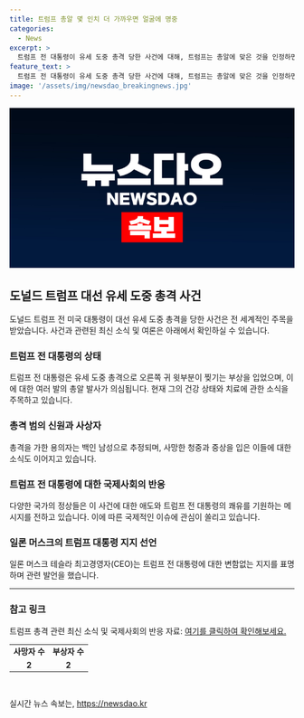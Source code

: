 ```yaml
---
title: 트럼프 총알 몇 인치 더 가까우면 얼굴에 명중
categories:
  - News
excerpt: >
  트럼프 전 대통령이 유세 도중 총격 당한 사건에 대해, 트럼프는 총알에 맞은 것을 인정하면서 미국 비밀경호국에 감사의 말씀을 전하고 피해자 가족들에게 애도를 표했다. 두 명이 사망하고 두 명이 중상을 입은 사고로 정상들은 트럼프의 쾌유를 기원했다. 일론 머스크는 총격 사건 이후에도 트럼프에 대한 변함없는 지지를 표명했다. 해당 총격은 용의자가 높은 위치에서 무대를 향해 여러 발을 발사한 후 비밀경호국 요원들에 의해 무력화되었다고 밝혀졌다.
feature_text: >
  트럼프 전 대통령이 유세 도중 총격 당한 사건에 대해, 트럼프는 총알에 맞은 것을 인정하면서 미국 비밀경호국에 감사의 말씀을 전하고 피해자 가족들에게 애도를 표했다. 두 명이 사망하고 두 명이 중상을 입은 사고로 정상들은 트럼프의 쾌유를 기원했다. 일론 머스크는 총격 사건 이후에도 트럼프에 대한 변함없는 지지를 표명했다. 해당 총격은 용의자가 높은 위치에서 무대를 향해 여러 발을 발사한 후 비밀경호국 요원들에 의해 무력화되었다고 밝혀졌다.
image: '/assets/img/newsdao_breakingnews.jpg'
---
```


<p><img src="/assets/img/newsdao_breakingnews.jpg" alt="cryptoinkorea 속보" /></p>

<h2 data-ke-size="size26">도널드 트럼프 대선 유세 도중 총격 사건</h2>

<p>도널드 트럼프 전 미국 대통령이 대선 유세 도중 총격을 당한 사건은 전 세계적인 주목을 받았습니다. 사건과 관련된 최신 소식 및 여론은 아래에서 확인하실 수 있습니다.</p>

<h3><b>트럼프 전 대통령의 상태</b></h3>

<p>트럼프 전 대통령은 유세 도중 총격으로 오른쪽 귀 윗부분이 찢기는 부상을 입었으며, 이에 대한 여러 발의 총알 발사가 의심됩니다. 현재 그의 건강 상태와 치료에 관한 소식을 주목하고 있습니다.</p>

<h3><b>총격 범의 신원과 사상자</b></h3>

<p>총격을 가한 용의자는 백인 남성으로 추정되며, 사망한 청중과 중상을 입은 이들에 대한 소식도 이어지고 있습니다.</p>

<h3><b>트럼프 전 대통령에 대한 국제사회의 반응</b></h3>

<p>다양한 국가의 정상들은 이 사건에 대한 애도와 트럼프 전 대통령의 쾌유를 기원하는 메시지를 전하고 있습니다. 이에 따른 국제적인 이슈에 관심이 쏠리고 있습니다.</p>

<h3><b>일론 머스크의 트럼프 대통령 지지 선언</b></h3>

<p>일론 머스크 테슬라 최고경영자(CEO)는 트럼프 전 대통령에 대한 변함없는 지지를 표명하며 관련 발언을 했습니다.</p>

<hr data-ke-size="size24">

<h3><b>참고 링크</b></h3>

<p>트럼프 총격 관련 최신 소식 및 국제사회의 반응 자료: <a href='https://www.example.com/news/trump-shooting-incident'>여기를 클릭하여 확인해보세요.</a></p>

<table>
    <tr>
        <td style="text-align: center; height: 17px;"><b>사망자 수</b></td>
        <td style="text-align: center; height: 17px;"><b>부상자 수</b></td>
    </tr>
    <tr>
        <td style="text-align: center; height: 17px;"><b>2</b></td>
        <td style="text-align: center; height: 17px;"><b>2</b></td>
    </tr>
</table>

<p data-ke-size="size16">&nbsp;</p>
실시간 뉴스 속보는, <a href="https://newsdao.kr" rel="dofollow">https://newsdao.kr</a>


